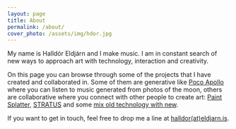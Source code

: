 ```yaml
---
layout: page
title: About
permalink: /about/
cover_photo: /assets/img/hdor.jpg
---
```


My name is Halldór Eldjárn and I make music. I am in constant search of new ways to approach art with technology, interaction and creativity. 

On this page you can browse through some of the projects that I have created and collaborated in. Some of them are generative like [Poco Apollo](https://pocoapollo.hdor.is) where you can listen to music generated from photos of the moon, others are collaborative where you connect with other people to create art: [Paint Splatter](https://vimeo.com/156704713]), [STRATUS](https://stratuspianos.is) and some [mix old technology with new](https://vimeo.com/207629594).

If you want to get in touch, feel free to drop me a line at [halldor(at)eldjarn.is](mailto:halldor@eldjarn.is).
